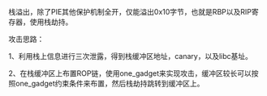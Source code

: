 栈溢出，除了PIE其他保护机制全开，仅能溢出0x10字节，也就是RBP以及RIP寄存器，使用栈劫持。

攻击思路：

1、利用栈上信息进行三次泄露，得到栈缓冲区地址，canary，以及libc基址。

2、在栈缓冲区上布置ROP链，使用one_gadget来实现攻击，缓冲区较长可以按照one_gadget约束条件来布置，然后栈劫持跳转到缓冲区上。
